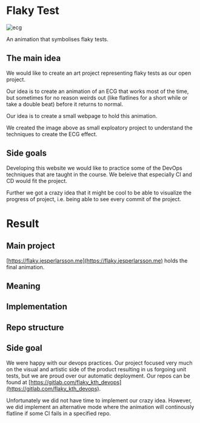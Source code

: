 # Flaky Test

![ecg](https://i.imgur.com/PJBc6GD.png)

An animation that symbolises flaky tests.

## The main idea

We would like to create an art project representing flaky tests as our open project.

Our idea is to create an animation of an ECG that works most of the time, but sometimes for no reason weirds out (like flatlines for a short while or take a double beat) before it returns to normal.

Our idea is to create a small webpage to hold this animation.

We created the image above as small exploatory project to understand the techniques to create the ECG effect.

## Side goals

Developing this website we would like to practice some of the DevOps techniques that are taught in the course. We beleive that especially CI and CD would fit the project.

Further we got a crazy idea that it might be cool to be able to visualize the progress of project, i.e. being able to see every commit of the project.

# Result
## Main project
[https://flaky.jesperlarsson.me](https://flaky.jesperlarsson.me) holds the final animation.

## Meaning

## Implementation

## Repo structure

## Side goal
We were happy with our devops practices. Our project focused very much on the visual and artistic side of the product resulting in us forgoing unit tests, but we are proud over our automatic deployment. Our repos can be found at [https://gitlab.com/flaky_kth_devops](https://gitlab.com/flaky_kth_devops).

Unfortunately we did not have time to implement our crazy idea. However, we did implement an alternative mode where the animation will continously flatline if some CI fails in a specified repo.

